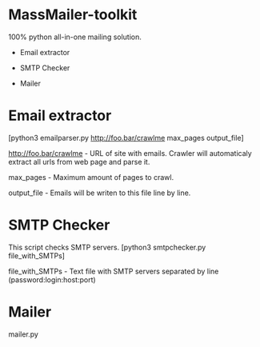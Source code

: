 # MassMailer-toolkit
100% python all-in-one mailing solution.

- Email extractor

- SMTP Checker

- Mailer

#
# Email extractor
[python3 emailparser.py http://foo.bar/crawlme max_pages output_file]

http://foo.bar/crawlme - URL of site with emails. Crawler will automaticaly extract all urls from web page and parse it.

max_pages - Maximum amount of pages to crawl.

output_file - Emails will be writen to this file line by line.

#
# SMTP Checker
This script checks SMTP servers.
[python3 smtpchecker.py file_with_SMTPs]

file_with_SMTPs - Text file with SMTP servers separated by line (password:login:host:port)

#
# Mailer
mailer.py
